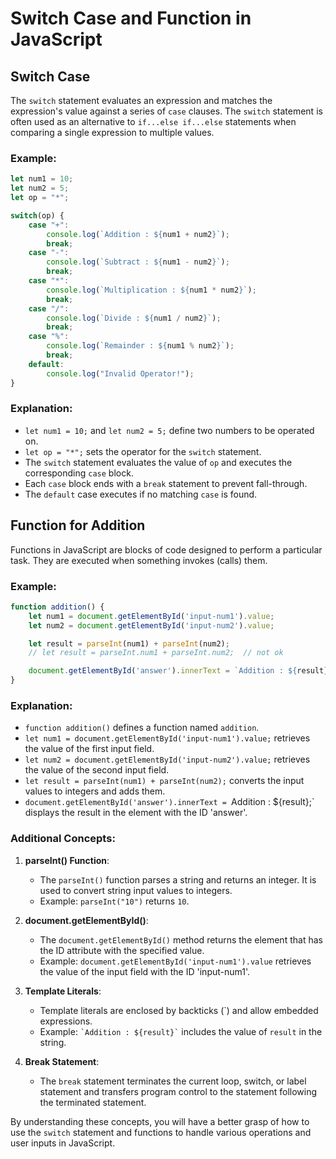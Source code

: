 # Switch Case and Function in JavaScript

## Switch Case

The `switch` statement evaluates an expression and matches the expression's value against a series of `case` clauses. The `switch` statement is often used as an alternative to `if...else if...else` statements when comparing a single expression to multiple values.

### Example:

```javascript
let num1 = 10;
let num2 = 5;
let op = "*";

switch(op) {
    case "+":
        console.log(`Addition : ${num1 + num2}`);
        break;
    case "-":
        console.log(`Subtract : ${num1 - num2}`);
        break;
    case "*":
        console.log(`Multiplication : ${num1 * num2}`);
        break;
    case "/":
        console.log(`Divide : ${num1 / num2}`);
        break;
    case "%":
        console.log(`Remainder : ${num1 % num2}`);
        break;
    default:
        console.log("Invalid Operator!");
}
```

### Explanation:
- `let num1 = 10;` and `let num2 = 5;` define two numbers to be operated on.
- `let op = "*";` sets the operator for the `switch` statement.
- The `switch` statement evaluates the value of `op` and executes the corresponding `case` block.
- Each `case` block ends with a `break` statement to prevent fall-through.
- The `default` case executes if no matching `case` is found.

## Function for Addition

Functions in JavaScript are blocks of code designed to perform a particular task. They are executed when something invokes (calls) them.

### Example:

```javascript
function addition() {
    let num1 = document.getElementById('input-num1').value;
    let num2 = document.getElementById('input-num2').value;

    let result = parseInt(num1) + parseInt(num2);
    // let result = parseInt.num1 + parseInt.num2;  // not ok

    document.getElementById('answer').innerText = `Addition : ${result}`;
}
```

### Explanation:
- `function addition()` defines a function named `addition`.
- `let num1 = document.getElementById('input-num1').value;` retrieves the value of the first input field.
- `let num2 = document.getElementById('input-num2').value;` retrieves the value of the second input field.
- `let result = parseInt(num1) + parseInt(num2);` converts the input values to integers and adds them.
- `document.getElementById('answer').innerText = `Addition : ${result};` displays the result in the element with the ID 'answer'.

### Additional Concepts:

1. **parseInt() Function**:
   - The `parseInt()` function parses a string and returns an integer. It is used to convert string input values to integers.
   - Example: `parseInt("10")` returns `10`.

2. **document.getElementById()**:
   - The `document.getElementById()` method returns the element that has the ID attribute with the specified value.
   - Example: `document.getElementById('input-num1').value` retrieves the value of the input field with the ID 'input-num1'.

3. **Template Literals**:
   - Template literals are enclosed by backticks (\`) and allow embedded expressions.
   - Example: `` `Addition : ${result}` `` includes the value of `result` in the string.

4. **Break Statement**:
   - The `break` statement terminates the current loop, switch, or label statement and transfers program control to the statement following the terminated statement.

By understanding these concepts, you will have a better grasp of how to use the `switch` statement and functions to handle various operations and user inputs in JavaScript.
